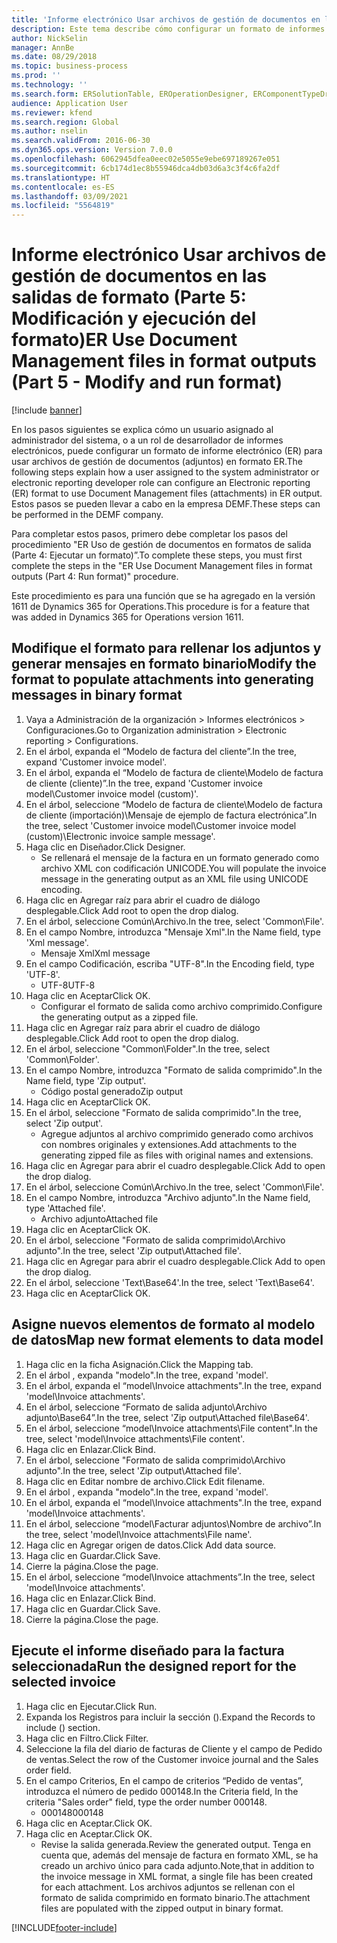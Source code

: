 ```yaml
---
title: 'Informe electrónico Usar archivos de gestión de documentos en las salidas de formato (Parte 5: Modificación y ejecución del formato)'
description: Este tema describe cómo configurar un formato de informes electrónicos (ER) para utilizar archivos de administración de documentos (adjuntos) en la salida de informes electrónicos. (Parte 5)
author: NickSelin
manager: AnnBe
ms.date: 08/29/2018
ms.topic: business-process
ms.prod: ''
ms.technology: ''
ms.search.form: ERSolutionTable, EROperationDesigner, ERComponentTypeDropDialog, ERExpressionDesignerFormula, SysQueryForm
audience: Application User
ms.reviewer: kfend
ms.search.region: Global
ms.author: nselin
ms.search.validFrom: 2016-06-30
ms.dyn365.ops.version: Version 7.0.0
ms.openlocfilehash: 6062945dfea0eec02e5055e9ebe697189267e051
ms.sourcegitcommit: 6cb174d1ec8b55946dca4db03d6a3c3f4c6fa2df
ms.translationtype: HT
ms.contentlocale: es-ES
ms.lasthandoff: 03/09/2021
ms.locfileid: "5564819"
---
```

# <a name="er-use-document-management-files-in-format-outputs-part-5---modify-and-run-format"></a><span data-ttu-id="d5ffe-104">Informe electrónico Usar archivos de gestión de documentos en las salidas de formato (Parte 5: Modificación y ejecución del formato)</span><span class="sxs-lookup"><span data-stu-id="d5ffe-104">ER Use Document Management files in format outputs (Part 5 - Modify and run format)</span></span>

[!include [banner](../../includes/banner.md)]

<span data-ttu-id="d5ffe-105">En los pasos siguientes se explica cómo un usuario asignado al administrador del sistema, o a un rol de desarrollador de informes electrónicos, puede configurar un formato de informe electrónico (ER) para usar archivos de gestión de documentos (adjuntos) en formato ER.</span><span class="sxs-lookup"><span data-stu-id="d5ffe-105">The following steps explain how a user assigned to the system administrator or electronic reporting developer role can configure an Electronic reporting (ER) format to use Document Management files (attachments) in ER output.</span></span> <span data-ttu-id="d5ffe-106">Estos pasos se pueden llevar a cabo en la empresa DEMF.</span><span class="sxs-lookup"><span data-stu-id="d5ffe-106">These steps can be performed in the DEMF company.</span></span>

<span data-ttu-id="d5ffe-107">Para completar estos pasos, primero debe completar los pasos del procedimiento "ER Uso de gestión de documentos en formatos de salida (Parte 4: Ejecutar un formato)”.</span><span class="sxs-lookup"><span data-stu-id="d5ffe-107">To complete these steps, you must first complete the steps in the "ER Use Document Management files in format outputs (Part 4: Run format)" procedure.</span></span>

<span data-ttu-id="d5ffe-108">Este procedimiento es para una función que se ha agregado en la versión 1611 de Dynamics 365 for Operations.</span><span class="sxs-lookup"><span data-stu-id="d5ffe-108">This procedure is for a feature that was added in Dynamics 365 for Operations version 1611.</span></span>


## <a name="modify-the-format-to-populate-attachments-into-generating-messages-in-binary-format"></a><span data-ttu-id="d5ffe-109">Modifique el formato para rellenar los adjuntos y generar mensajes en formato binario</span><span class="sxs-lookup"><span data-stu-id="d5ffe-109">Modify the format to populate attachments into generating messages in binary format</span></span>
1. <span data-ttu-id="d5ffe-110">Vaya a Administración de la organización > Informes electrónicos > Configuraciones.</span><span class="sxs-lookup"><span data-stu-id="d5ffe-110">Go to Organization administration > Electronic reporting > Configurations.</span></span>
2. <span data-ttu-id="d5ffe-111">En el árbol, expanda el “Modelo de factura del cliente”.</span><span class="sxs-lookup"><span data-stu-id="d5ffe-111">In the tree, expand 'Customer invoice model'.</span></span>
3. <span data-ttu-id="d5ffe-112">En el árbol, expanda el “Modelo de factura de cliente\Modelo de factura de cliente (cliente)”.</span><span class="sxs-lookup"><span data-stu-id="d5ffe-112">In the tree, expand 'Customer invoice model\Customer invoice model (custom)'.</span></span>
4. <span data-ttu-id="d5ffe-113">En el árbol, seleccione “Modelo de factura de cliente\Modelo de factura de cliente (importación)\Mensaje de ejemplo de factura electrónica”.</span><span class="sxs-lookup"><span data-stu-id="d5ffe-113">In the tree, select 'Customer invoice model\Customer invoice model (custom)\Electronic invoice sample message'.</span></span>
5. <span data-ttu-id="d5ffe-114">Haga clic en Diseñador.</span><span class="sxs-lookup"><span data-stu-id="d5ffe-114">Click Designer.</span></span>
    * <span data-ttu-id="d5ffe-115">Se rellenará el mensaje de la factura en un formato generado como archivo XML con codificación UNICODE.</span><span class="sxs-lookup"><span data-stu-id="d5ffe-115">You will populate the invoice message in the generating output as an XML file using UNICODE encoding.</span></span>  
6. <span data-ttu-id="d5ffe-116">Haga clic en Agregar raíz para abrir el cuadro de diálogo desplegable.</span><span class="sxs-lookup"><span data-stu-id="d5ffe-116">Click Add root to open the drop dialog.</span></span>
7. <span data-ttu-id="d5ffe-117">En el árbol, seleccione Común\Archivo.</span><span class="sxs-lookup"><span data-stu-id="d5ffe-117">In the tree, select 'Common\File'.</span></span>
8. <span data-ttu-id="d5ffe-118">En el campo Nombre, introduzca "Mensaje Xml".</span><span class="sxs-lookup"><span data-stu-id="d5ffe-118">In the Name field, type 'Xml message'.</span></span>
    * <span data-ttu-id="d5ffe-119">Mensaje Xml</span><span class="sxs-lookup"><span data-stu-id="d5ffe-119">Xml message</span></span>  
9. <span data-ttu-id="d5ffe-120">En el campo Codificación, escriba "UTF-8".</span><span class="sxs-lookup"><span data-stu-id="d5ffe-120">In the Encoding field, type 'UTF-8'.</span></span>
    * <span data-ttu-id="d5ffe-121">UTF-8</span><span class="sxs-lookup"><span data-stu-id="d5ffe-121">UTF-8</span></span>  
10. <span data-ttu-id="d5ffe-122">Haga clic en Aceptar</span><span class="sxs-lookup"><span data-stu-id="d5ffe-122">Click OK.</span></span>
    * <span data-ttu-id="d5ffe-123">Configurar el formato de salida como archivo comprimido.</span><span class="sxs-lookup"><span data-stu-id="d5ffe-123">Configure the generating output as a zipped file.</span></span>  
11. <span data-ttu-id="d5ffe-124">Haga clic en Agregar raíz para abrir el cuadro de diálogo desplegable.</span><span class="sxs-lookup"><span data-stu-id="d5ffe-124">Click Add root to open the drop dialog.</span></span>
12. <span data-ttu-id="d5ffe-125">En el árbol, seleccione "Common\Folder".</span><span class="sxs-lookup"><span data-stu-id="d5ffe-125">In the tree, select 'Common\Folder'.</span></span>
13. <span data-ttu-id="d5ffe-126">En el campo Nombre, introduzca "Formato de salida comprimido".</span><span class="sxs-lookup"><span data-stu-id="d5ffe-126">In the Name field, type 'Zip output'.</span></span>
    * <span data-ttu-id="d5ffe-127">Código postal generado</span><span class="sxs-lookup"><span data-stu-id="d5ffe-127">Zip output</span></span>  
14. <span data-ttu-id="d5ffe-128">Haga clic en Aceptar</span><span class="sxs-lookup"><span data-stu-id="d5ffe-128">Click OK.</span></span>
15. <span data-ttu-id="d5ffe-129">En el árbol, seleccione "Formato de salida comprimido".</span><span class="sxs-lookup"><span data-stu-id="d5ffe-129">In the tree, select 'Zip output'.</span></span>
    * <span data-ttu-id="d5ffe-130">Agregue adjuntos al archivo comprimido generado como archivos con nombres originales y extensiones.</span><span class="sxs-lookup"><span data-stu-id="d5ffe-130">Add attachments to the generating zipped file as files with original names and extensions.</span></span>  
16. <span data-ttu-id="d5ffe-131">Haga clic en Agregar para abrir el cuadro desplegable.</span><span class="sxs-lookup"><span data-stu-id="d5ffe-131">Click Add to open the drop dialog.</span></span>
17. <span data-ttu-id="d5ffe-132">En el árbol, seleccione Común\Archivo.</span><span class="sxs-lookup"><span data-stu-id="d5ffe-132">In the tree, select 'Common\File'.</span></span>
18. <span data-ttu-id="d5ffe-133">En el campo Nombre, introduzca "Archivo adjunto".</span><span class="sxs-lookup"><span data-stu-id="d5ffe-133">In the Name field, type 'Attached file'.</span></span>
    * <span data-ttu-id="d5ffe-134">Archivo adjunto</span><span class="sxs-lookup"><span data-stu-id="d5ffe-134">Attached file</span></span>  
19. <span data-ttu-id="d5ffe-135">Haga clic en Aceptar</span><span class="sxs-lookup"><span data-stu-id="d5ffe-135">Click OK.</span></span>
20. <span data-ttu-id="d5ffe-136">En el árbol, seleccione "Formato de salida comprimido\Archivo adjunto".</span><span class="sxs-lookup"><span data-stu-id="d5ffe-136">In the tree, select 'Zip output\Attached file'.</span></span>
21. <span data-ttu-id="d5ffe-137">Haga clic en Agregar para abrir el cuadro desplegable.</span><span class="sxs-lookup"><span data-stu-id="d5ffe-137">Click Add to open the drop dialog.</span></span>
22. <span data-ttu-id="d5ffe-138">En el árbol, seleccione 'Text\Base64'.</span><span class="sxs-lookup"><span data-stu-id="d5ffe-138">In the tree, select 'Text\Base64'.</span></span>
23. <span data-ttu-id="d5ffe-139">Haga clic en Aceptar</span><span class="sxs-lookup"><span data-stu-id="d5ffe-139">Click OK.</span></span>

## <a name="map-new-format-elements-to-data-model"></a><span data-ttu-id="d5ffe-140">Asigne nuevos elementos de formato al modelo de datos</span><span class="sxs-lookup"><span data-stu-id="d5ffe-140">Map new format elements to data model</span></span>
1. <span data-ttu-id="d5ffe-141">Haga clic en la ficha Asignación.</span><span class="sxs-lookup"><span data-stu-id="d5ffe-141">Click the Mapping tab.</span></span>
2. <span data-ttu-id="d5ffe-142">En el árbol , expanda "modelo".</span><span class="sxs-lookup"><span data-stu-id="d5ffe-142">In the tree, expand 'model'.</span></span>
3. <span data-ttu-id="d5ffe-143">En el árbol, expanda el “model\Invoice attachments".</span><span class="sxs-lookup"><span data-stu-id="d5ffe-143">In the tree, expand 'model\Invoice attachments'.</span></span>
4. <span data-ttu-id="d5ffe-144">En el árbol, seleccione “Formato de salida adjunto\Archivo adjunto\Base64”.</span><span class="sxs-lookup"><span data-stu-id="d5ffe-144">In the tree, select 'Zip output\Attached file\Base64'.</span></span>
5. <span data-ttu-id="d5ffe-145">En el árbol, seleccione “model\Invoice attachments\File content".</span><span class="sxs-lookup"><span data-stu-id="d5ffe-145">In the tree, select 'model\Invoice attachments\File content'.</span></span>
6. <span data-ttu-id="d5ffe-146">Haga clic en Enlazar.</span><span class="sxs-lookup"><span data-stu-id="d5ffe-146">Click Bind.</span></span>
7. <span data-ttu-id="d5ffe-147">En el árbol, seleccione "Formato de salida comprimido\Archivo adjunto".</span><span class="sxs-lookup"><span data-stu-id="d5ffe-147">In the tree, select 'Zip output\Attached file'.</span></span>
8. <span data-ttu-id="d5ffe-148">Haga clic en Editar nombre de archivo.</span><span class="sxs-lookup"><span data-stu-id="d5ffe-148">Click Edit filename.</span></span>
9. <span data-ttu-id="d5ffe-149">En el árbol , expanda "modelo".</span><span class="sxs-lookup"><span data-stu-id="d5ffe-149">In the tree, expand 'model'.</span></span>
10. <span data-ttu-id="d5ffe-150">En el árbol, expanda el “model\Invoice attachments".</span><span class="sxs-lookup"><span data-stu-id="d5ffe-150">In the tree, expand 'model\Invoice attachments'.</span></span>
11. <span data-ttu-id="d5ffe-151">En el árbol, seleccione “model\Facturar adjuntos\Nombre de archivo”.</span><span class="sxs-lookup"><span data-stu-id="d5ffe-151">In the tree, select 'model\Invoice attachments\File name'.</span></span>
12. <span data-ttu-id="d5ffe-152">Haga clic en Agregar origen de datos.</span><span class="sxs-lookup"><span data-stu-id="d5ffe-152">Click Add data source.</span></span>
13. <span data-ttu-id="d5ffe-153">Haga clic en Guardar.</span><span class="sxs-lookup"><span data-stu-id="d5ffe-153">Click Save.</span></span>
14. <span data-ttu-id="d5ffe-154">Cierre la página.</span><span class="sxs-lookup"><span data-stu-id="d5ffe-154">Close the page.</span></span>
15. <span data-ttu-id="d5ffe-155">En el árbol, seleccione “model\Invoice attachments”.</span><span class="sxs-lookup"><span data-stu-id="d5ffe-155">In the tree, select 'model\Invoice attachments'.</span></span>
16. <span data-ttu-id="d5ffe-156">Haga clic en Enlazar.</span><span class="sxs-lookup"><span data-stu-id="d5ffe-156">Click Bind.</span></span>
17. <span data-ttu-id="d5ffe-157">Haga clic en Guardar.</span><span class="sxs-lookup"><span data-stu-id="d5ffe-157">Click Save.</span></span>
18. <span data-ttu-id="d5ffe-158">Cierre la página.</span><span class="sxs-lookup"><span data-stu-id="d5ffe-158">Close the page.</span></span>

## <a name="run-the-designed-report-for-the-selected-invoice"></a><span data-ttu-id="d5ffe-159">Ejecute el informe diseñado para la factura seleccionada</span><span class="sxs-lookup"><span data-stu-id="d5ffe-159">Run the designed report for the selected invoice</span></span>
1. <span data-ttu-id="d5ffe-160">Haga clic en Ejecutar.</span><span class="sxs-lookup"><span data-stu-id="d5ffe-160">Click Run.</span></span>
2. <span data-ttu-id="d5ffe-161">Expanda los Registros para incluir la sección ().</span><span class="sxs-lookup"><span data-stu-id="d5ffe-161">Expand the Records to include () section.</span></span>
3. <span data-ttu-id="d5ffe-162">Haga clic en Filtro.</span><span class="sxs-lookup"><span data-stu-id="d5ffe-162">Click Filter.</span></span>
4. <span data-ttu-id="d5ffe-163">Seleccione la fila del diario de facturas de Cliente y el campo de Pedido de ventas.</span><span class="sxs-lookup"><span data-stu-id="d5ffe-163">Select the row of the Customer invoice journal and the Sales order field.</span></span>
5. <span data-ttu-id="d5ffe-164">En el campo Criterios, En el campo de criterios “Pedido de ventas”, introduzca el número de pedido 000148.</span><span class="sxs-lookup"><span data-stu-id="d5ffe-164">In the Criteria field, In the criteria "Sales order" field, type the order number 000148.</span></span>
    * <span data-ttu-id="d5ffe-165">000148</span><span class="sxs-lookup"><span data-stu-id="d5ffe-165">000148</span></span>  
6. <span data-ttu-id="d5ffe-166">Haga clic en Aceptar.</span><span class="sxs-lookup"><span data-stu-id="d5ffe-166">Click OK.</span></span>
7. <span data-ttu-id="d5ffe-167">Haga clic en Aceptar.</span><span class="sxs-lookup"><span data-stu-id="d5ffe-167">Click OK.</span></span>
    * <span data-ttu-id="d5ffe-168">Revise la salida generada.</span><span class="sxs-lookup"><span data-stu-id="d5ffe-168">Review the generated output.</span></span> <span data-ttu-id="d5ffe-169">Tenga en cuenta que, además del mensaje de factura en formato XML, se ha creado un archivo único para cada adjunto.</span><span class="sxs-lookup"><span data-stu-id="d5ffe-169">Note,that in addition to the invoice message in XML format, a single file has been created for each attachment.</span></span> <span data-ttu-id="d5ffe-170">Los archivos adjuntos se rellenan con el formato de salida comprimido en formato binario.</span><span class="sxs-lookup"><span data-stu-id="d5ffe-170">The attachment files are populated with the zipped output in binary format.</span></span>  



[!INCLUDE[footer-include](../../../../includes/footer-banner.md)]